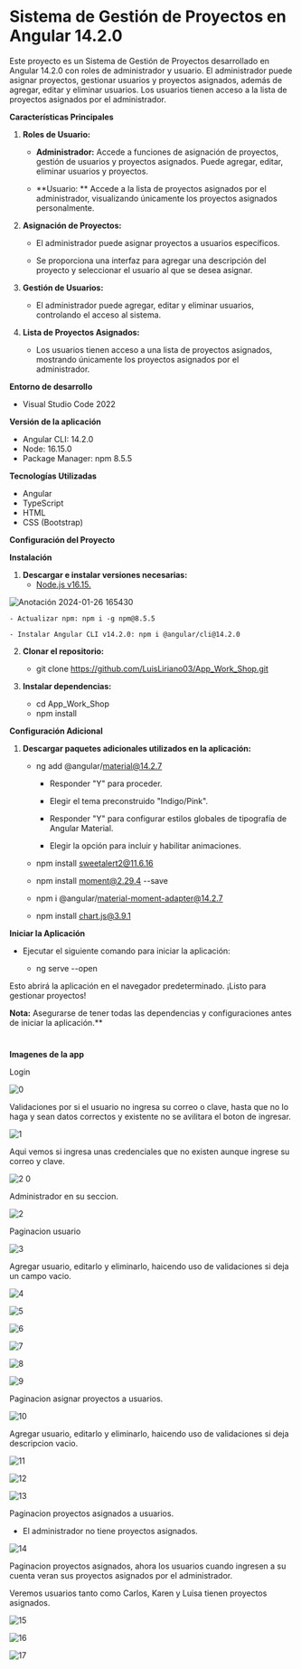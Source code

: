 # Sistema de Gestión de Proyectos en Angular 14.2.0

Este proyecto es un Sistema de Gestión de Proyectos desarrollado en Angular 14.2.0 con roles de administrador y usuario. El administrador puede asignar proyectos, gestionar usuarios y proyectos asignados, además de agregar, editar y eliminar usuarios. Los usuarios tienen acceso a la lista de proyectos asignados por el administrador.

**Características Principales**

1. **Roles de Usuario:**

	- **Administrador:** Accede a funciones de asignación de proyectos, gestión de usuarios y proyectos asignados. Puede agregar, editar, eliminar usuarios y proyectos.
	
	- **Usuario: ** Accede a la lista de proyectos asignados por el administrador, visualizando únicamente los proyectos asignados personalmente.

2. **Asignación de Proyectos:**

	- El administrador puede asignar proyectos a usuarios específicos.
	
	- Se proporciona una interfaz para agregar una descripción del proyecto y seleccionar el usuario al que se desea asignar.

3. **Gestión de Usuarios:**

	- El administrador puede agregar, editar y eliminar usuarios, controlando el acceso al sistema.

4. **Lista de Proyectos Asignados:**

	- Los usuarios tienen acceso a una lista de proyectos asignados, mostrando únicamente los proyectos asignados por el administrador.

**Entorno de desarrollo**

- Visual Studio Code 2022

**Versión de la aplicación**

- Angular CLI: 14.2.0
- Node: 16.15.0
- Package Manager: npm 8.5.5

**Tecnologías Utilizadas**

- Angular
- TypeScript
- HTML
- CSS (Bootstrap)

**Configuración del Proyecto**

**Instalación**

1. **Descargar e instalar versiones necesarias:**
	-  [Node.js v16.15.](http://https://nodejs.org/en/blog/release/v16.15.0 "Node.js v16.15.")

![Anotación 2024-01-26 165430](https://github.com/LuisLiriano03/App_Work_Shop/assets/89108238/27bfbc7c-52ff-40db-b40a-feba1343a112)


	- Actualizar npm: npm i -g npm@8.5.5
 
	- Instalar Angular CLI v14.2.0: npm i @angular/cli@14.2.0

2. **Clonar el repositorio:**
	- git clone https://github.com/LuisLiriano03/App_Work_Shop.git

3. **Instalar dependencias:**
	- cd App_Work_Shop
	- npm install

**Configuración Adicional**

1. **Descargar paquetes adicionales utilizados en la aplicación:**
	- ng add @angular/material@14.2.7
	
		- Responder "Y" para proceder.
		
		- Elegir el tema preconstruido "Indigo/Pink".
		
		- Responder "Y" para configurar estilos globales de tipografía de Angular Material.
		
		- Elegir la opción para incluir y habilitar animaciones.
		
	- npm install sweetalert2@11.6.16
	
	- npm install moment@2.29.4 --save
	
	- npm i @angular/material-moment-adapter@14.2.7
	
	- npm install chart.js@3.9.1

**Iniciar la Aplicación**

- Ejecutar el siguiente comando para iniciar la aplicación:

	- ng serve --open

Esto abrirá la aplicación en el navegador predeterminado. ¡Listo para gestionar proyectos!

**Nota:** Asegurarse de tener todas las dependencias y configuraciones antes de iniciar la aplicación.**

# 
**Imagenes de la app**

Login

![0](https://github.com/LuisLiriano03/App_Work_Shop/assets/89108238/5c7cde81-3dbe-4d11-8383-d4805db28639)

Validaciones por si el usuario no ingresa su correo o clave, hasta que no lo haga y sean datos correctos  y existente no se avilitara el boton de ingresar.


![1](https://github.com/LuisLiriano03/App_Work_Shop/assets/89108238/05cad42e-d174-49b4-9c2b-b99a09df0d05)

Aqui vemos si ingresa unas credenciales que no existen aunque ingrese su correo y clave.

![2 0](https://github.com/LuisLiriano03/App_Work_Shop/assets/89108238/298da804-c4e1-4317-9af4-ce0c256bbec6)

Administrador en su seccion. 

![2](https://github.com/LuisLiriano03/App_Work_Shop/assets/89108238/05236a9b-981b-4c7e-b60a-888adf10a3ff)

Paginacion usuario

![3](https://github.com/LuisLiriano03/App_Work_Shop/assets/89108238/7fe2fe97-9886-4aea-9979-5b31c630f017)

Agregar usuario, editarlo y eliminarlo, haicendo uso de validaciones si deja un campo vacio.

![4](https://github.com/LuisLiriano03/App_Work_Shop/assets/89108238/34c6bf90-9c49-4482-a260-a64713a159bf)

![5](https://github.com/LuisLiriano03/App_Work_Shop/assets/89108238/8d0d5154-c979-4b2a-9296-c1d170056a31)

![6](https://github.com/LuisLiriano03/App_Work_Shop/assets/89108238/18194117-f29a-4322-ba57-9afe2d3e4063)

![7](https://github.com/LuisLiriano03/App_Work_Shop/assets/89108238/02a9a2b2-9612-438e-8207-9c9091732251)

![8](https://github.com/LuisLiriano03/App_Work_Shop/assets/89108238/9377585e-74bc-456f-8605-c2b0f8c66eb5)

![9](https://github.com/LuisLiriano03/App_Work_Shop/assets/89108238/1abd2a81-4b40-4b1c-b2dd-31dd77acd984)

Paginacion asignar proyectos a usuarios.

![10](https://github.com/LuisLiriano03/App_Work_Shop/assets/89108238/18452009-e2e7-49e0-99d7-051cfa8ab320)

Agregar usuario, editarlo y eliminarlo, haicendo uso de validaciones si deja descripcion vacio.

![11](https://github.com/LuisLiriano03/App_Work_Shop/assets/89108238/5bbc5621-96f0-4c0f-b165-894ef282d59a)

![12](https://github.com/LuisLiriano03/App_Work_Shop/assets/89108238/76dbb0c7-a784-43ee-99f6-269e9414914c)

![13](https://github.com/LuisLiriano03/App_Work_Shop/assets/89108238/3da1ac52-e8ec-4855-9611-7ffa7c4e5f6b)

Paginacion proyectos asignados a usuarios.

- El administrador no tiene proyectos asignados.

![14](https://github.com/LuisLiriano03/App_Work_Shop/assets/89108238/57c319a8-55cb-4aa8-a008-c1f473f7cffb)

Paginacion proyectos asignados, ahora los usuarios cuando ingresen a su cuenta veran sus proyectos asignados por el administrador.

Veremos usuarios tanto como Carlos, Karen y Luisa tienen proyectos asignados. 

![15](https://github.com/LuisLiriano03/App_Work_Shop/assets/89108238/77ca1fba-ca44-475a-a006-83a8f665abb3)

![16](https://github.com/LuisLiriano03/App_Work_Shop/assets/89108238/e2e3e9f7-11b1-48aa-8074-31aa97d51c59)

![17](https://github.com/LuisLiriano03/App_Work_Shop/assets/89108238/f0157d4e-6cf4-4dc6-9052-c50e4b397442)




























